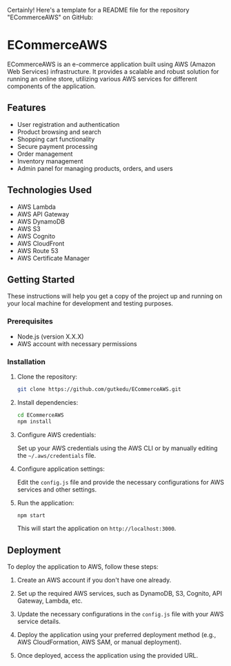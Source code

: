 Certainly! Here's a template for a README file for the repository "ECommerceAWS" on GitHub:

# ECommerceAWS

ECommerceAWS is an e-commerce application built using AWS (Amazon Web Services) infrastructure. It provides a scalable and robust solution for running an online store, utilizing various AWS services for different components of the application.

## Features

- User registration and authentication
- Product browsing and search
- Shopping cart functionality
- Secure payment processing
- Order management
- Inventory management
- Admin panel for managing products, orders, and users

## Technologies Used

- AWS Lambda
- AWS API Gateway
- AWS DynamoDB
- AWS S3
- AWS Cognito
- AWS CloudFront
- AWS Route 53
- AWS Certificate Manager

## Getting Started

These instructions will help you get a copy of the project up and running on your local machine for development and testing purposes.

### Prerequisites

- Node.js (version X.X.X)
- AWS account with necessary permissions

### Installation

1. Clone the repository:

   ```bash
   git clone https://github.com/gutkedu/ECommerceAWS.git
   ```

2. Install dependencies:

   ```bash
   cd ECommerceAWS
   npm install
   ```

3. Configure AWS credentials:

   Set up your AWS credentials using the AWS CLI or by manually editing the `~/.aws/credentials` file.

4. Configure application settings:

   Edit the `config.js` file and provide the necessary configurations for AWS services and other settings.

5. Run the application:

   ```bash
   npm start
   ```

   This will start the application on `http://localhost:3000`.

## Deployment

To deploy the application to AWS, follow these steps:

1. Create an AWS account if you don't have one already.

2. Set up the required AWS services, such as DynamoDB, S3, Cognito, API Gateway, Lambda, etc.

3. Update the necessary configurations in the `config.js` file with your AWS service details.

4. Deploy the application using your preferred deployment method (e.g., AWS CloudFormation, AWS SAM, or manual deployment).

5. Once deployed, access the application using the provided URL.
